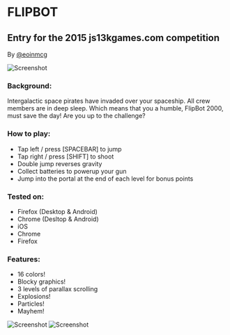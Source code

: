 # FLIPBOT

## Entry for the 2015 js13kgames.com competition

By [@eoinmcg](https://twitter.com/eoinmcg)

![Screenshot](https://github.com/eoinmcg/roboflip/raw/master/splash.png)

### Background:

Intergalactic space pirates have invaded over your spaceship. 
All crew members are in deep sleep. Which means that you a humble, FlipBot 2000,
must save the day! Are you up to the challenge?

### How to play:

- Tap left / press [SPACEBAR] to jump
- Tap right / press [SHIFT] to shoot
- Double jump reverses gravity
- Collect batteries to powerup your gun
- Jump into the portal at the end of each level for bonus points

### Tested on:

- Firefox (Desktop & Android)
- Chrome (Desltop & Android)
- iOS
- Chrome
- Firefox

### Features:

- 16 colors!
- Blocky graphics!
- 3 levels of parallax scrolling
- Explosions!
- Particles!
- Mayhem!


![Screenshot](https://github.com/eoinmcg/roboflip/raw/master/play.png)
![Screenshot](https://github.com/eoinmcg/roboflip/raw/master/play2.png)

